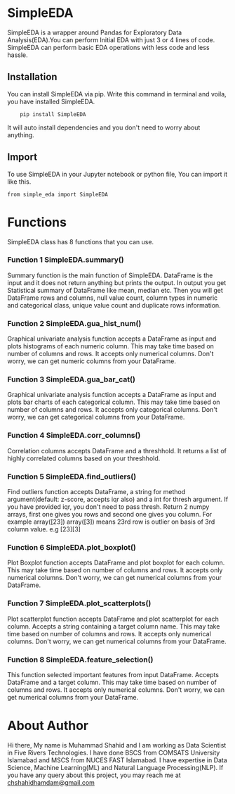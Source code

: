 # SimpleEDA
SimpleEDA is a wrapper around Pandas for Exploratory Data Analysis(EDA).You can perform Initial EDA with just 3 or 4 lines of code. SimpleEDA can perform basic EDA operations with less code and less hassle.

## Installation
You can install SimpleEDA via pip. Write this command in terminal and voila, you have installed SimpleEDA.

        pip install SimpleEDA
        
It will auto install dependencies and you don't need to worry about anything.

## Import
To use SimpleEDA in your Jupyter notebook or python file, You can import it like this.

    from simple_eda import SimpleEDA
    
# Functions
SimpleEDA class has 8 functions that you can use. 

### Function 1 SimpleEDA.summary()
Summary function is the main function of SimpleEDA. DataFrame is the input and it does not return anything but prints the output.
In output you get Statistical summary of DataFrame like mean, median etc. Then you will get DataFrame rows and columns, null value count,
column types in numeric and categorical class, unique value count and duplicate rows information.

### Function 2 SimpleEDA.gua_hist_num()
Graphical univariate analysis function accepts a DataFrame as input and plots histograms of each numeric column. This may take time based on number of columns and rows. It accepts only numerical columns. Don't worry, we can get numeric columns from your DataFrame.

### Function 3 SimpleEDA.gua_bar_cat()
Graphical univariate analysis function accepts a DataFrame as input and plots bar charts of each categorical column. This may take time based on number of columns and rows. It accepts only categorical columns. Don't worry, we can get categorical columns from your DataFrame.

### Function 4 SimpleEDA.corr_columns()
Correlation columns accepts DataFrame and a threshhold. It returns a list of highly correlated columns based on your threshhold.

### Function 5 SimpleEDA.find_outliers()
Find outliers function accepts DataFrame, a string for method argument(default: z-score, accepts iqr also) and a int for thresh argument. If you have provided iqr, you don't need to pass thresh. Return 2 numpy arrays, first one gives you rows and second one gives you column. For example array([23]) array([3]) means 23rd row is outlier on basis of 3rd column value. e.g [23][3]

### Function 6 SimpleEDA.plot_boxplot()
Plot Boxplot function accepts DataFrame and plot boxplot for each column. This may take time based on number of columns and rows. It accepts only numerical columns. Don't worry, we can get numerical columns from your DataFrame.

### Function 7 SimpleEDA.plot_scatterplots()
Plot scatterplot function accepts DataFrame and plot scatterplot for each column. Accepts a string containing a target column name. This may take time based on number of columns and rows. It accepts only numerical columns. Don't worry, we can get numerical columns from your DataFrame.

### Function 8 SimpleEDA.feature_selection()
This function selected important features from input DataFrame. Accepts DataFrame and a target column. This may take time based on number of columns and rows. It accepts only numerical columns. Don't worry, we can get numerical columns from your DataFrame.

# About Author
Hi there, My name is Muhammad Shahid and I am working as Data Scientist in Five Rivers Technologies. I have done BSCS from COMSATS University Islamabad and MSCS from NUCES FAST Islamabad. I have expertise in Data Science, Machine Learning(ML) and Natural Language Processing(NLP). If you have any query about this project, you may reach me at chshahidhamdam@gmail.com
